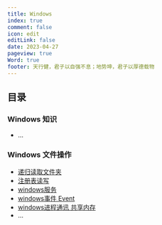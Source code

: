 ```yaml
---
title: Windows
index: true
comment: false
icon: edit
editLink: false
date: 2023-04-27
pageview: true
Word: true
footer: 天行健，君子以自强不息；地势坤，君子以厚德载物
---
```


## 目录

### Windows 知识
- ...


### Windows 文件操作
- [递归读取文件夹](RecursiveReadFolder.md)
- [注册表读写](Registry.md)
- [windows服务](WinService.md)
- [windows事件 Event](WinEvent.md)
- [windows进程通讯 共享内存](WinShareMemory.md)
- ...